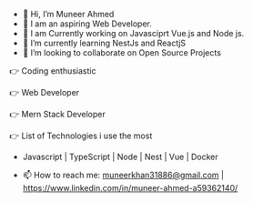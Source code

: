 - 👋 Hi, I’m Muneer Ahmed
- 👀 I am an aspiring Web Developer.
- 👀 I am Currently working on Javasciprt Vue.js and Node js.
- 🌱 I’m currently learning NestJs and ReactjS
- 💞️ I’m looking to collaborate on Open Source Projects


👉 Coding enthusiastic

👉 Web Developer

👉 Mern Stack Developer

👉 List of Technologies i use the most
  - Javascript | TypeScript | Node | Nest | Vue | Docker 


- 📫 How to reach me: muneerkhan31886@gmail.com | https://www.linkedin.com/in/muneer-ahmed-a59362140/

<!---
muneer-ahmed-khan/muneer-ahmed-khan is a ✨ special ✨ repository because its `README.md` (this file) appears on your GitHub profile.
You can click the Preview link to take a look at your changes.
--->
